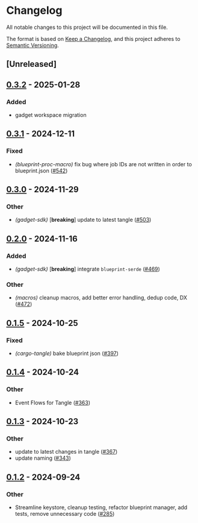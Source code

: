# Changelog

All notable changes to this project will be documented in this file.

The format is based on [Keep a Changelog](https://keepachangelog.com/en/1.0.0/),
and this project adheres to [Semantic Versioning](https://semver.org/spec/v2.0.0.html).

## [Unreleased]

## [0.3.2](https://github.com/tangle-network/gadget/compare/gadget-blueprint-proc-macro-core-v0.3.1...gadget-blueprint-proc-macro-core-v0.3.2) - 2025-01-28

### Added

- gadget workspace migration

## [0.3.1](https://github.com/tangle-network/gadget/compare/gadget-blueprint-proc-macro-core-v0.3.0...gadget-blueprint-proc-macro-core-v0.3.1) - 2024-12-11

### Fixed

- *(blueprint-proc-macro)* fix bug where job IDs are not written in order to
  blueprint.json ([#542](https://github.com/tangle-network/gadget/pull/542))

## [0.3.0](https://github.com/tangle-network/gadget/compare/gadget-blueprint-proc-macro-core-v0.2.0...gadget-blueprint-proc-macro-core-v0.3.0) - 2024-11-29

### Other

- *(gadget-sdk)* [**breaking**] update to latest tangle ([#503](https://github.com/tangle-network/gadget/pull/503))

## [0.2.0](https://github.com/tangle-network/gadget/compare/gadget-blueprint-proc-macro-core-v0.1.5...gadget-blueprint-proc-macro-core-v0.2.0) - 2024-11-16

### Added

- *(gadget-sdk)* [**breaking**] integrate `blueprint-serde` ([#469](https://github.com/tangle-network/gadget/pull/469))

### Other

- *(macros)* cleanup macros, add better error handling, dedup code,
  DX ([#472](https://github.com/tangle-network/gadget/pull/472))

## [0.1.5](https://github.com/tangle-network/gadget/compare/gadget-blueprint-proc-macro-core-v0.1.4...gadget-blueprint-proc-macro-core-v0.1.5) - 2024-10-25

### Fixed

- *(cargo-tangle)* bake blueprint json ([#397](https://github.com/tangle-network/gadget/pull/397))

## [0.1.4](https://github.com/tangle-network/gadget/compare/gadget-blueprint-proc-macro-core-v0.1.3...gadget-blueprint-proc-macro-core-v0.1.4) - 2024-10-24

### Other

- Event Flows for Tangle ([#363](https://github.com/tangle-network/gadget/pull/363))

## [0.1.3](https://github.com/tangle-network/gadget/compare/gadget-blueprint-proc-macro-core-v0.1.2...gadget-blueprint-proc-macro-core-v0.1.3) - 2024-10-23

### Other

- update to latest changes in tangle ([#367](https://github.com/tangle-network/gadget/pull/367))
- update naming ([#343](https://github.com/tangle-network/gadget/pull/343))

## [0.1.2](https://github.com/tangle-network/gadget/compare/gadget-blueprint-proc-macro-core-v0.1.1...gadget-blueprint-proc-macro-core-v0.1.2) - 2024-09-24

### Other

- Streamline keystore, cleanup testing, refactor blueprint manager, add tests, remove unnecessary
  code ([#285](https://github.com/tangle-network/gadget/pull/285))
